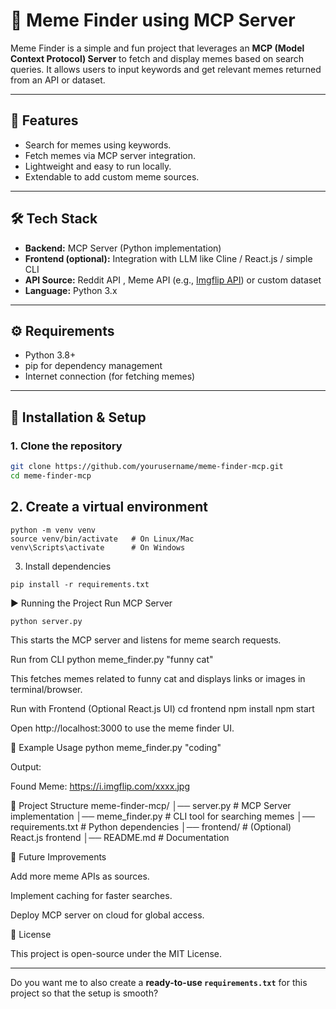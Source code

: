 # 🚀 Meme Finder using MCP Server

Meme Finder is a simple and fun project that leverages an **MCP (Model Context Protocol) Server** to fetch and display memes based on search queries. It allows users to input keywords and get relevant memes returned from an API or dataset.

---

## 📌 Features
- Search for memes using keywords.
- Fetch memes via MCP server integration.
- Lightweight and easy to run locally.
- Extendable to add custom meme sources.

---

## 🛠️ Tech Stack
- **Backend:** MCP Server (Python implementation)
- **Frontend (optional):** Integration with LLM like Cline / React.js / simple CLI
- **API Source:** Reddit API , Meme API (e.g., [Imgflip API](https://api.imgflip.com)) or custom dataset
- **Language:** Python 3.x

---

## ⚙️ Requirements
- Python 3.8+  
- pip for dependency management  
- Internet connection (for fetching memes)  

---

## 🔧 Installation & Setup

### 1. Clone the repository
```bash
git clone https://github.com/yourusername/meme-finder-mcp.git
cd meme-finder-mcp 
```
## 2. Create a virtual environment
```
python -m venv venv
source venv/bin/activate   # On Linux/Mac
venv\Scripts\activate      # On Windows
```
3. Install dependencies
```
pip install -r requirements.txt
```
▶️ Running the Project
Run MCP Server
```
python server.py
```

This starts the MCP server and listens for meme search requests.

Run from CLI
python meme_finder.py "funny cat"


This fetches memes related to funny cat and displays links or images in terminal/browser.

Run with Frontend (Optional React.js UI)
cd frontend
npm install
npm start


Open http://localhost:3000
 to use the meme finder UI.

🧩 Example Usage
python meme_finder.py "coding"


Output:

Found Meme:
https://i.imgflip.com/xxxx.jpg

📂 Project Structure
meme-finder-mcp/
│── server.py            # MCP Server implementation
│── meme_finder.py       # CLI tool for searching memes
│── requirements.txt     # Python dependencies
│── frontend/            # (Optional) React.js frontend
│── README.md            # Documentation

🚀 Future Improvements

Add more meme APIs as sources.

Implement caching for faster searches.

Deploy MCP server on cloud for global access.

📜 License

This project is open-source under the MIT License.


---

Do you want me to also create a **ready-to-use `requirements.txt`** for this project so that the setup is smooth?
